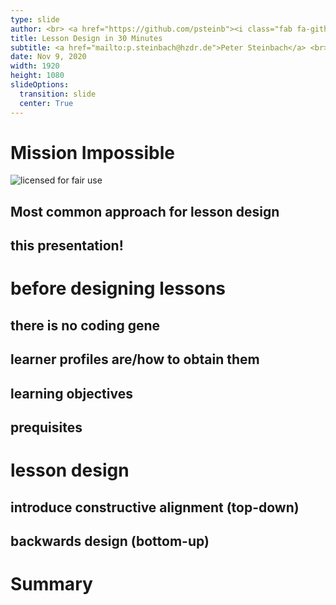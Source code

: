 ```yaml
---
type: slide
author: <br> <a href="https://github.com/psteinb"><i class="fab fa-github-square"></i> psteinb</a>   <a href="https://twitter.com/psteinb_"><span class="fab fa-twitter-square"></span> psteinb_</a>
title: Lesson Design in 30 Minutes
subtitle: <a href="mailto:p.steinbach@hzdr.de">Peter Steinbach</a> <br> (HZDR)
date: Nov 9, 2020
width: 1920
height: 1080
slideOptions:
  transition: slide
  center: True
---
```


# Mission Impossible

![licensed for fair use](https://upload.wikimedia.org/wikipedia/en/a/a1/Mission_Impossible_-_1988_DVD.jpg)

## Most common approach for lesson design

## this presentation!

# before designing lessons 

## there is no coding gene

## learner profiles are/how to obtain them

## learning objectives

## prequisites
  
# lesson design 

## introduce constructive alignment (top-down)

## backwards design (bottom-up)

# Summary

